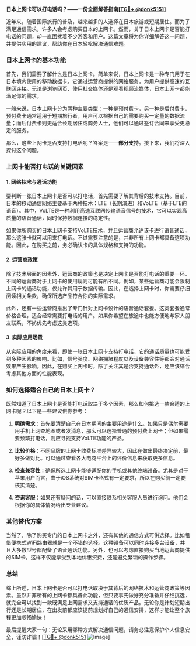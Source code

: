 **日本上网卡可以打电话吗？——一份全面解答指南[[TG💪+ @donk5151](https://t.me/s/donk5151)]**

近年来，随着国际旅行的普及，越来越多的人选择在日本旅游或短期居住。而为了满足通信需求，许多人会考虑购买日本的上网卡。然而，关于日本上网卡是否能打电话的问题，却一直困扰着不少游客和用户。这篇文章将为你详细解答这一问题，并提供实用的建议，帮助你在日本轻松解决通信难题。

### 日本上网卡的基本功能

首先，我们需要了解什么是日本上网卡。简单来说，日本上网卡是一种专门用于在日本境内使用的移动数据卡。它通过运营商提供的网络服务，为用户提供高速的互联网连接。无论是浏览网页、使用社交媒体还是观看视频流媒体，日本上网卡都能满足你的需求。

一般来说，日本上网卡分为两种主要类型：一种是预付费卡，另一种是后付费卡。预付费卡通常适用于短期旅行者，用户可以根据自己的需要购买一定量的数据流量；而后付费卡则更适合长期居住或商务人士，他们可以通过签订合同来享受更稳定的服务。

那么，这些上网卡是否支持打电话呢？答案是——**部分支持**。接下来，我们将深入探讨这个问题。

### 上网卡能否打电话的关键因素

#### 1. 网络技术与通话功能

要判断一张日本上网卡是否可以打电话，首先需要了解其背后的技术支持。目前，日本的移动通信网络主要基于两种技术：LTE（长期演进）和VoLTE（基于LTE的语音）。其中，VoLTE是一种利用高速互联网传输语音信号的技术，它可以实现高质量的语音通话，同时保持数据连接的稳定性。

如果你所购买的日本上网卡支持VoLTE技术，并且运营商允许该卡进行语音通话，那么这张卡就可以用来打电话。不过需要注意的是，并非所有上网卡都具备这项功能。因此，在购买之前，务必确认卡的具体规格和支持的功能。

#### 2. 运营商政策

除了技术层面的因素外，运营商的政策也是决定上网卡是否能打电话的重要一环。不同的运营商对于上网卡的使用规则可能有所不同。例如，某些运营商可能会限制上网卡的通话功能，仅允许其用于数据传输。因此，在选择上网卡时，你需要仔细阅读相关条款，确保所选产品符合你的实际需求。

此外，还有一些运营商推出了专门针对上网卡设计的语音通话套餐。这类套餐通常价格合理，适合经常需要打电话的用户。如果你希望在旅途中也能方便地与家人朋友联系，不妨优先考虑这类选项。

#### 3. 实际应用场景

从实际应用的角度来看，即使一张日本上网卡支持打电话，它的通话质量也可能受到多种因素的影响。比如，信号强度、网络拥堵程度以及设备兼容性等都会对通话效果产生影响。因此，在购买上网卡时，除了关注其是否支持通话外，还应该综合考虑其他方面的性能表现。

### 如何选择适合自己的日本上网卡？

既然知道了日本上网卡是否能打电话取决于多个因素，那么如何挑选一款合适的上网卡呢？以下是一些建议供你参考：

1. **明确需求**：首先要清楚自己在日本期间的主要用途是什么。如果只是偶尔需要用手机上网查地图或者发消息，那么可以选择普通的预付费上网卡；但如果需要频繁打电话，则应寻找支持VoLTE功能的产品。

2. **比较价格**：不同品牌的上网卡收费标准差异较大，因此在做出最终决定前，最好多做对比。可以通过查看各大电商平台上的评价信息来获取更多信息。

3. **检查兼容性**：确保所选上网卡能够适配你的手机或其他终端设备。尤其是对于苹果用户而言，由于iOS系统对SIM卡格式有一定要求，所以在购买前一定要核实清楚。

4. **咨询客服**：如果还有疑问的话，可以直接联系相关客服人员进行询问。他们会根据你的具体情况给出专业建议。

### 其他替代方案

当然了，除了购买专门的日本上网卡之外，还有其他的通信方式可供选择。比如租借便携式WiFi路由器就是一个不错的选择。这种设备可以同时连接多台设备，并且大多数型号都配备了语音通话功能。另外，也可以考虑直接购买当地运营商提供的SIM卡，这样不仅能享受到本地优惠资费，还能避免繁琐的操作步骤。

### 总结

综上所述，日本上网卡是否可以打电话取决于其背后的网络技术和运营商政策等因素。虽然并非所有的上网卡都具备此功能，但只要事先做好充分准备并仔细挑选，就完全可以找到一款既满足上网需求又支持通话的优质产品。无论你是计划短期出行还是长期居住，在出发前都应该提前规划好自己的通信安排，这样才能让整个旅程更加顺畅愉快！

最后提醒大家一句：无论采用哪种方式解决通信问题，请务必注意保护个人信息安全，谨防诈骗！[[TG💪+ @donk5151](https://t.me/s/donk5151) ![Image](https://i.postimg.cc/rwNCRYN7/Snipaste-2025-04-30-17-27-05.png)]